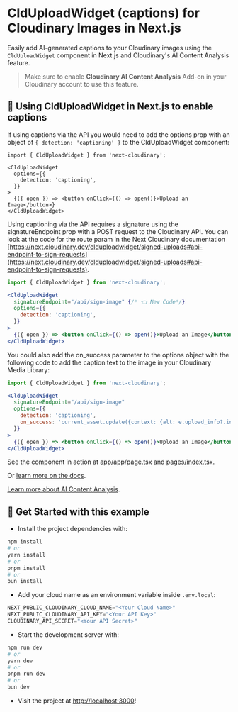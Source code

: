 # CldUploadWidget (captions) for Cloudinary Images in Next.js

Easily add AI-generated captions to your Cloudinary images using the `CldUploadWidget` component in Next.js and Cloudinary's AI Content Analysis feature.

> Make sure to enable **Cloudinary AI Content Analysis** Add-on in your Cloudinary account to use this feature.

## 🧰 Using CldUploadWidget in Next.js to enable captions

If using captions via the API you would need to add the options prop with an object of `{ detection: 'captioning' }` to the CldUploadWidget component:

```tsx
import { CldUploadWidget } from 'next-cloudinary';

<CldUploadWidget
  options={{
    detection: 'captioning',
  }}
>
  {({ open }) => <button onClick={() => open()}>Upload an Image</button>}
</CldUploadWidget>
```

Using captioning via the API requires a signature using the signatureEndpoint prop with a POST request to the Cloudinary API. You can look at the code for the route param in the Next Cloudinary documentation [https://next.cloudinary.dev/clduploadwidget/signed-uploads#api-endpoint-to-sign-requests](https://next.cloudinary.dev/clduploadwidget/signed-uploads#api-endpoint-to-sign-requests).

```jsx
import { CldUploadWidget } from 'next-cloudinary';

<CldUploadWidget
  signatureEndpoint="/api/sign-image" {/* 👈 New Code*/}
  options={{
    detection: 'captioning',
  }}
>
  {({ open }) => <button onClick={() => open()}>Upload an Image</button>}
</CldUploadWidget>
```

You could also add the on_success parameter to the options object with the following code to add the caption text to the image in your Cloudinary Media Library:

```jsx
import { CldUploadWidget } from 'next-cloudinary';

<CldUploadWidget
  signatureEndpoint="/api/sign-image"
  options={{
    detection: 'captioning',
    on_success: 'current_asset.update({context: {alt: e.upload_info?.info?.detection?.captioning?.data?.caption}})', {/* 👈 New Code*/}
  }}
>
  {({ open }) => <button onClick={() => open()}>Upload an Image</button>}
</CldUploadWidget>
```

See the component in action at [app/app/page.tsx](app/app/page.tsx) and [pages/index.tsx](pages/index.tsx).

Or [learn more on the docs](https://next.cloudinary.dev/clduploadwidget/basic-usage).

[Learn more about AI Content Analysis](https://cloudinary.com/documentation/cloudinary_ai_content_analysis_addon).

## 🚀 Get Started with this example

- Install the project dependencies with:

```bash
npm install
# or
yarn install
# or
pnpm install
# or
bun install
```

- Add your cloud name as an environment variable inside `.env.local`:

```py
NEXT_PUBLIC_CLOUDINARY_CLOUD_NAME="<Your Cloud Name>"
NEXT_PUBLIC_CLOUDINARY_API_KEY="<Your API Key>"
CLOUDINARY_API_SECRET="<Your API Secret>"
```

- Start the development server with:

```bash
npm run dev
# or
yarn dev
# or
pnpm run dev
# or
bun dev
```

- Visit the project at <http://localhost:3000>!
